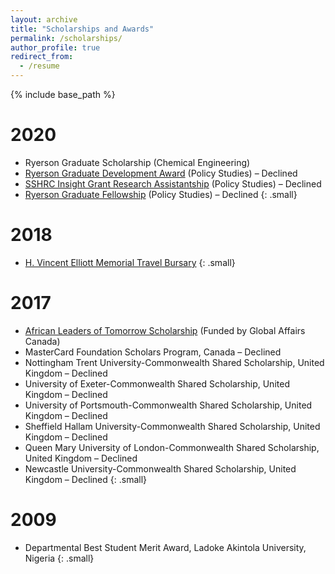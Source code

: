 ```yaml
---
layout: archive
title: "Scholarships and Awards"
permalink: /scholarships/
author_profile: true
redirect_from:
  - /resume
---
```


{% include base_path %}

2020
======
* Ryerson Graduate Scholarship (Chemical Engineering) 
* [Ryerson Graduate Development Award](https://www.ryerson.ca/graduate/future-students/financing-your-studies/scholarships-awards/ryerson-graduate-development/#:~:text=A%20Ryerson%20Graduate%20Development%20Award%20%28RGDA%29%20is%20a,non-merit-based%20award%20provided%20by%20an%20individual%20graduate%20program) (Policy Studies) – Declined
*	[SSHRC Insight Grant Research Assistantship](https://www.ryerson.ca/research/news-events/2020/07/sshrc-grants/) (Policy Studies) – Declined
* [Ryerson Graduate Fellowship](https://www.ryerson.ca/graduate/future-students/financing-your-studies/scholarships-awards/ryerson-graduate-fellowships/) (Policy Studies) – Declined
{: .small}

2018
======
* [H. Vincent Elliott Memorial Travel Bursary](https://gs.mcmaster.ca/program/health-and-society/#nav-scholarships)
{: .small}

2017
======
 * [African Leaders of Tomorrow Scholarship](https://cbie.ca/what-we-do/current-programs/african-leaders-of-tomorrow/) (Funded by Global Affairs Canada)
 * MasterCard Foundation Scholars Program, Canada – Declined
 * Nottingham Trent University-Commonwealth Shared Scholarship, United Kingdom – Declined
 * University of Exeter-Commonwealth Shared Scholarship, United Kingdom – Declined
 * University of Portsmouth-Commonwealth Shared Scholarship, United Kingdom – Declined
 * Sheffield Hallam University-Commonwealth Shared Scholarship, United Kingdom – Declined
 * Queen Mary University of London-Commonwealth Shared Scholarship, United Kingdom – Declined
 * Newcastle University-Commonwealth Shared Scholarship, United Kingdom – Declined
 {: .small}

2009
======
 * Departmental Best Student Merit Award, Ladoke Akintola University, Nigeria
 {: .small}

